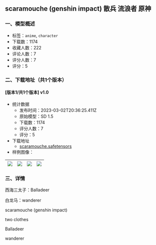 ## scaramouche (genshin impact) 散兵 流浪者 原神
### 一、模型概述

- 标签：`anime`, `character`
- 下载数：1174
- 收藏人数：222
- 评论人数：7
- 评分人数：7
- 评分：5

### 二、下载地址（共1个版本）

#### [版本1/共1个版本] v1.0

- 统计数据
  - 发布时间：2023-03-02T20:36:25.411Z
  - 原始模型：SD 1.5
  - 下载数：1174
  - 评分人数：7
  - 评分：5
- 下载地址
  - [scaramouche.safetensors](https://civitai.com/api/download/models/17595)
- 样例图像：

| <img src="https://image.civitai.com/xG1nkqKTMzGDvpLrqFT7WA/eb9b92ea-2dfd-48bb-6366-40a5b2dcab00/width=450/561799.jpeg" /> | <img src="https://image.civitai.com/xG1nkqKTMzGDvpLrqFT7WA/c8a28dc4-96fb-43df-9b56-64d9a00cd700/width=450/179612.jpeg" /> | <img src="https://image.civitai.com/xG1nkqKTMzGDvpLrqFT7WA/f3c5ee3d-7c8a-431f-f924-a77b46d66400/width=450/179616.jpeg" /> | <img src="https://image.civitai.com/xG1nkqKTMzGDvpLrqFT7WA/28e88b7e-3d17-428c-8c43-50fad2626b00/width=450/179615.jpeg" /> |
| ---- | ---- | ---- | ---- |


### 三、详情
<p>西海三太子：Balladeer</p><p>白龙马：wanderer</p><p></p><p>scaramouche (genshin impact)</p><p>two clothes</p><p>Balladeer</p><p>wanderer</p>